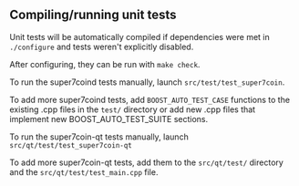 Compiling/running unit tests
------------------------------------

Unit tests will be automatically compiled if dependencies were met in `./configure`
and tests weren't explicitly disabled.

After configuring, they can be run with `make check`.

To run the super7coind tests manually, launch `src/test/test_super7coin`.

To add more super7coind tests, add `BOOST_AUTO_TEST_CASE` functions to the existing
.cpp files in the `test/` directory or add new .cpp files that
implement new BOOST_AUTO_TEST_SUITE sections.

To run the super7coin-qt tests manually, launch `src/qt/test/test_super7coin-qt`

To add more super7coin-qt tests, add them to the `src/qt/test/` directory and
the `src/qt/test/test_main.cpp` file.
